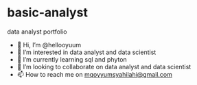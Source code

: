# basic-analyst
data analyst portfolio

- 👋 Hi, I’m @hellooyuum
- 👀 I’m interested in data analyst and data scientist
- 🌱 I’m currently learning sql and phyton
- 💞️ I’m looking to collaborate on data analyst and data scientist
- 📫 How to reach me on mqoyyumsyahilahi@gmail.com

<!---
hellooyuum/hellooyuum is a ✨ special ✨ repository because its `README.md` (this file) appears on your GitHub profile.
You can click the Preview link to take a look at your changes.
--->

